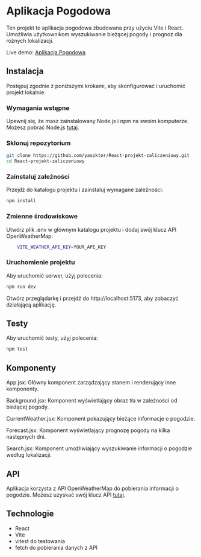 # Aplikacja Pogodowa

Ten projekt to aplikacja pogodowa zbudowana przy użyciu Vite i React. Umożliwia użytkownikom wyszukiwanie bieżącej pogody i prognoz dla różnych lokalizacji.

Live demo: [Aplikacja Pogodowa](https://yaspktor.github.io/React-projekt-zaliczeniowy/)

## Instalacja

Postępuj zgodnie z poniższymi krokami, aby skonfigurować i uruchomić projekt lokalnie.

### Wymagania wstępne

Upewnij się, że masz zainstalowany Node.js i npm na swoim komputerze. Możesz pobrać Node.js [tutaj](https://nodejs.org/).

### Sklonuj repozytorium

```sh
git clone https://github.com/yaspktor/React-projekt-zaliczeniowy.git
cd React-projekt-zaliczeniowy
```
### Zainstaluj zależności
Przejdź do katalogu projektu i zainstaluj wymagane zależności:

```sh
npm install
```

### Zmienne środowiskowe
Utwórz plik .env w głównym katalogu projektu i dodaj swój klucz API OpenWeatherMap:
    
```sh
    VITE_WEATHER_API_KEY=YOUR_API_KEY
```

### Uruchomienie projektu
Aby uruchomić serwer, użyj polecenia:

```sh
npm run dev
```
Otwórz przeglądarkę i przejdź do http://localhost:5173, aby zobaczyć działającą aplikację.

## Testy
Aby uruchomić testy, użyj polecenia:

```sh
npm test
```

## Komponenty
App.jsx: Główny komponent zarządzający stanem i renderujący inne komponenty.

Background.jsx: Komponent wyświetlający obraz tła w zależności od bieżącej pogody.

CurrentWeather.jsx: Komponent pokazujący bieżące informacje o pogodzie.

Forecast.jsx: Komponent wyświetlający prognozę pogody na kilka następnych dni.

Search.jsx: Komponent umożliwiający wyszukiwanie informacji o pogodzie według lokalizacji.


## API
Aplikacja korzysta z API OpenWeatherMap do pobierania informacji o pogodzie. Możesz uzyskać swój klucz API [tutaj](https://home.openweathermap.org/users/sign_up).

## Technologie
- React
- Vite
- vitest do testowania
- fetch do pobierania danych z API
